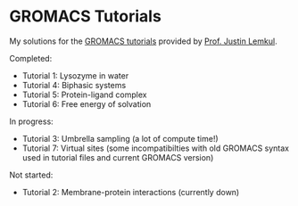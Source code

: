 # GROMACS Tutorials

My solutions for the [GROMACS tutorials](http://www.mdtutorials.com/gmx/index.html) provided by [Prof. Justin Lemkul](https://www.thelemkullab.com).

Completed:
- Tutorial 1: Lysozyme in water
- Tutorial 4: Biphasic systems
- Tutorial 5: Protein-ligand complex
- Tutorial 6: Free energy of solvation

In progress:
- Tutorial 3: Umbrella sampling (a lot of compute time!)
- Tutorial 7: Virtual sites (some incompatibilties with old GROMACS syntax used in tutorial files and current GROMACS version)

Not started:
- Tutorial 2: Membrane-protein interactions (currently down)
